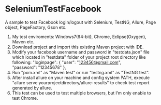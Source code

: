 # SeleniumTestFacebook
A sample to test Facebook login/logout with Selenium, TestNG, Allure, Page object, PageFactory, Gson etc.

1. My test enviroments: Windows7(64-bit), Chrome, Eclipse(Oxygen), Maven etc.
2. Download project and import this existing Maven project with IDE.
3. Modify your facebook username and password in "testdata.json" file which located in "testdata" folder of your project root directory like following:
	"loginpage": {
  		"user": "123456@gmail.com",		
  		"password": "12345678"
  	},
4. Run "pom.xml" as "Maven test" or run "testng.xml" as "TestNG test".
5. After install allure on your machine and config system PATH, execute "allure serve yourprojectdirectory/allure-results" to check test report generated by allure.
6. This test can be used to test multiple browsers, but I'm only enable to test Chrome.

